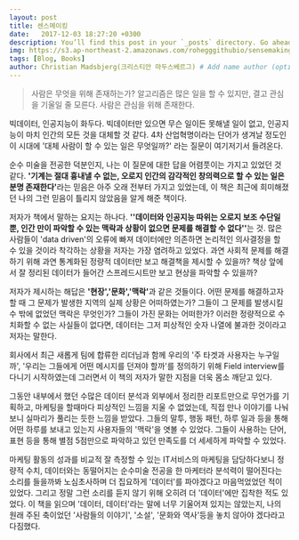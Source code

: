 ```yaml
---
layout: post
title: 센스메이킹
date:   2017-12-03 18:27:20 +0300
description: You’ll find this post in your `_posts` directory. Go ahead and edit it and re-build the site to see your changes. # Add post description (optional)
img: https://s3.ap-northeast-2.amazonaws.com/rohegggithubio/sensemaking.png # Add image post (optional)
tags: [Blog, Books]
author: Christian Madsbjerg(크리스티안 마두스베르그) # Add name author (optional)
---
```


> 사람은 무엇을 위해 존재하는가? 알고리즘은 많은 일을 할 수 있지만, 결고 관심을 기울일 줄 모른다. 사람은 관심을 위해 존재한다.


빅데이터, 인공지능이 화두다. 빅데이터만 있으면 무슨 일이든 못해낼 일이 없고, 인공지능이 마치 인간의 모든 것을 대체할 것 같다. 4차 산업혁명이라는 단어가 생겨날 정도인 이 시대에 '대체 사람이 할 수 있는 일은 무엇일까?' 라는 질문이 여기저기서 들려온다.

순수 미술을 전공한 덕분인지, 나는 이 질문에 대한 답을 어렴풋이는 가지고 있었던 것 같다. <b>'기계는 절대 흉내낼 수 없는, 오로지 인간의 감각적인 창의력으로 할 수 있는 일은 분명 존재한다'</b>라는 믿음은 아주 오래 전부터 가지고 있었는데, 이 책은 최근에 희미해졌던 나의 그런 믿음이 틀리지 않았음을 알게 해준 책이다.

저자가 책에서 말하는 요지는 하나다. <b>''데이터와 인공지능 따위는 오로지 보조 수단일뿐, 인간 만이 파악할 수 있는 맥락과 상황이 없으면 문제를 해결할 수 없다''</b>는 것. 많은 사람들이 'data driven'의 오류에 빠져 데이터에만 의존하면 논리적인 의사결정을 할 수 있을 것이라 착각하는 상황을 저자는 가장 염려하고 있었다. 과연 사회적 문제를 해결하기 위해 과연 통계화된 정량적 데이터만 보고 해결책을 제시할 수 있을까? 책상 앞에서 잘 정리된 데이터가 들어간 스프레드시트만 보고 현상을 파악할 수 있을까?

저자가 제시하는 해답은 <b>'현장','문화','맥락'</b>과 같은 것들이다. 어떤 문제를 해결하고자 할 때 그 문제가 발생한 지역의 실제 상황은 어떠하였는가? 그들이 그 문제를 발생시킬 수 밖에 없었던 맥락은 무엇인가? 그들이 가진 문화는 어떠한가? 이러한 정량적으로 수치화할 수 없는 사실들이 없다면, 데이터는 그저 피상적인 숫자 나열에 불과한 것이라고 저자는 말한다.

회사에서 최근 새롭게 팀에 합류한 리더님과 함께 우리의 '주 타겟과 사용자는 누구일까', '우리는 그들에게 어떤 메시지를 던져야 할까'를 정의하기 위해 Field interview를 다니기 시작하였는데 그러면서 이 책의 저자가 말한 지점을 더욱 몸소 깨닫고 있다.

그동안 내부에서 했던 수많은 데이터 분석과 외부에서 정리한 리포트만으로 무언가를 기획하고, 마케팅을 할때마다 피상적인 느낌을 지울 수 없었는데, 직접 만나 이야기를 나눠보니 실마리가 풀리는 듯한 느낌을 받았다. 그들의 말투, 행동 패턴, 하루 일과 등을 통해 어떤 하루를 보내고 있는지 사용자들의 '맥락'을 엿볼 수 있었다. 그들이 사용하는 단어, 표현 등을 통해 별점 5점만으로 파악하고 있던 만족도를 더 세세하게 파악할 수 있었다.

마케팅 활동의 성과를 비교적 잘 측정할 수 있는 IT서비스의 마케팅을 담당하다보니 정량적 수치, 데이터와는 동떨어지는 순수미술 전공을 한 마케터라 분석력이 떨어진다는 소리를 들을까봐 노심초사하며 더 집요하게 '데이터'를 파야겠다고 마음먹었었던 적이 있었다. 그리고 정말 그런 소리를 듣지 않기 위해 오히려 더 '데이터'에만 집착한 적도 있었다. 이 책을 읽으며 '데이터, 데이터'라는 말에 너무 기울어져 있지는 않았는지, 나의 원래 주된 축이었던 '사람들의 이야기', '소설', '문화와 역사'등을 놓치 않아야 겠다라고 다짐했다.  
